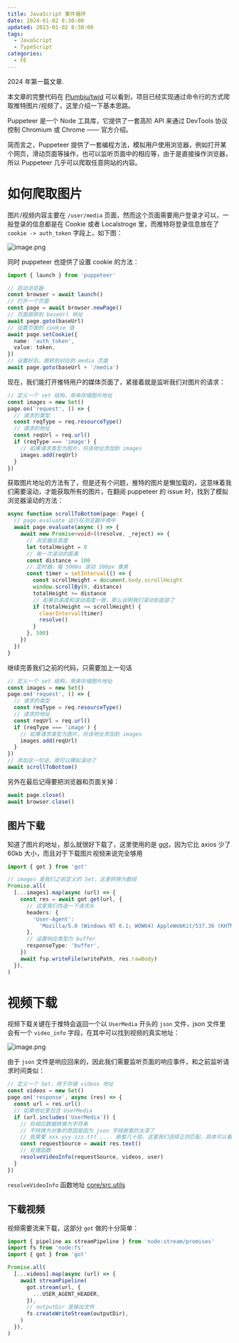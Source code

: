 ```yaml
---
title: JavaScript 事件循环
date: 2024-01-02 8:30:00
updated: 2023-01-02 8:30:00
tags:
  - JavaScript
  - TypeScript
categories:
  - FE
---
```


2024 年第一篇文章.

本文章的完整代码在 [Plumbiu/twid](https://github.com/Plumbiu/twid) 可以看到，项目已经实现通过命令行的方式爬取推特图片/视频了，这里介绍一下基本思路。

Puppeteer  是一个 Node 工具库，它提供了一套高阶 API 来通过 DevTools 协议控制 Chromium 或 Chrome —— 官方介绍。

简而言之，Puppeteer 提供了一套编程方法，模拟用户使用浏览器，例如打开某个网页，滑动页面等操作，也可以监听页面中的相应等，由于是直接操作浏览器，所以 Puppeteer 几乎可以爬取任意网站的内容。

# 如何爬取图片

图片/视频内容主要在 `/user/media` 页面，然而这个页面需要用户登录才可以，一般登录的信息都是在 Cookie 或者 Localstroge 里，而推特将登录信息放在了 `cookie -> auth_token` 字段上，如下图：

![image.png](https://p9-juejin.byteimg.com/tos-cn-i-k3u1fbpfcp/ea34b17b85fc4fcab2379556a9a9d7d6~tplv-k3u1fbpfcp-jj-mark:0:0:0:0:q75.image#?w=745&h=270&s=45303&e=png&b=2a2a2a)

同时 puppeteer 也提供了设置 cookie 的方法：

```ts
import { launch } from 'puppeteer'

// 启动浏览器
const browser = await launch()
// 打开一个页面
const page = await browser.newPage()
// 页面跳转到 baseUrl 地址
await page.goto(baseUrl)
// 设置页面的 cookie 值
await page.setCookie({
  name: 'auth_token',
  value: token,
})
// 设置好后，跳转到对应的 media 页面
await page.goto(baseUrl + '/media')
```

现在，我们能打开推特用户的媒体页面了，紧接着就是监听我们对图片的请求：

```ts
// 定义一个 set 结构，用来存储图片地址
const images = new Set()
page.on('request', () => {
  // 请求的类型
  const reqType = req.resourceType()
  // 请求的地址
  const reqUrl = req.url()
  if (reqType === 'image') {
    // 如果请求类型为图片，将该地址添加到 images
    images.add(reqUrl)
  }
})
```

获取图片地址的方法有了，但是还有个问题，推特的图片是懒加载的，这意味着我们需要滚动，才能获取所有的图片，在翻阅 puppeteer 的 issue 时，找到了模拟浏览器滚动的方法：

```ts
async function scrollToBottom(page: Page) {
  // page.evaluate 运行在浏览器环境中
  await page.evaluate(async () => {
    await new Promise<void>((resolve, _reject) => {
      // 浏览器总高度
      let totalHeight = 0
      // 每一次滚动的距离
      const distance = 100
      // 定时器，每 500ms 滚动 100px 像素
      const timer = setInterval(() => {
        const scrollHeight = document.body.scrollHeight
        window.scrollBy(0, distance)
        totalHeight += distance
        // 如果总高度和滚动高度一致，那么说明我们滚动到底部了
        if (totalHeight >= scrollHeight) {
          clearInterval(timer)
          resolve()
        }
      }, 500)
    })
  })
}
```

继续完善我们之前的代码，只需要加上一句话

```ts
// 定义一个 set 结构，用来存储图片地址
const images = new Set()
page.on('request', () => {
  // 请求的类型
  const reqType = req.resourceType()
  // 请求的地址
  const reqUrl = req.url()
  if (reqType === 'image') {
    // 如果请求类型为图片，将该地址添加到 images
    images.add(reqUrl)
  }
})
// 添加这一句话，就可以模拟滚动了
await scrollToBottom()
```

另外在最后记得要把浏览器和页面关掉：

```ts
await page.close()
await browser.close()
```

## 图片下载

知道了图片的地址，那么就很好下载了，这里使用的是 [got](https://www.npmjs.com/package/got)，因为它比 axios 少了 60kb 大小，而且对于下载图片视频来说完全够用

```ts
import { got } from 'got'

// images 是我们之前定义的 Set，这里转换为数组
Promise.all(
  [...images].map(async (url) => {
    const res = await got.get(url, {
      // 这里我们伪造一下请求头
      headers: {
        'User-Agent':
          'Mozilla/5.0 (Windows NT 6.1; WOW64) AppleWebKit/537.36 (KHTML, like Gecko) Chrome/39.0.2171.71 Safari/537.36',
      },
      // 设置响应类型为 buffer
      responseType: 'buffer',
    })
    await fsp.writeFile(writePath, res.rawBody)
  }),
)
```

# 视频下载

视频下载关键在于推特会返回一个以 `UserMedia` 开头的 `json` 文件，json 文件里会有一个 `video_info` 字段，在其中可以找到视频的真实地址：

![image.png](https://p3-juejin.byteimg.com/tos-cn-i-k3u1fbpfcp/b09a7628452f4535a04c2a150643e4e2~tplv-k3u1fbpfcp-jj-mark:0:0:0:0:q75.image#?w=818&h=704&s=111046&e=png&b=292929)

由于 `json` 文件是响应回来的，因此我们需要监听页面的响应事件，和之前监听请求时间类似：

```ts
// 定义一个 Set，用于存储 videos 地址
const videos = new Set()
page.on('response', async (res) => {
  const url = res.url()
  // 如果地址里包含 UserMedia
  if (url.includes('UserMedia')) {
    // 将相应数据转换为字符串
    // 不转换为对象的原因是因为 json 字段嵌套的太深了
    // 我需要 xxx.yyy.zzz.ttt .... 嵌套几十层，这里我们选择正则匹配，具体可以看项目里的代码
    const requestSource = await res.text()
    // 处理函数
    resolveVideoInfo(requestSource, videos, user)
  }
})
```

`resolveVideoInfo` 函数地址 [core/src.utils](https://github.com/Plumbiu/twid/blob/main/packages/core/src/utils.ts#L48C1-L85C2)

## 下载视频

视频需要流来下载，这部分 `got` 做的十分简单：

```ts
import { pipeline as streamPipeline } from 'node:stream/promises'
import fs from 'node:fs'
import { got } from 'got'

Promise.all(
  [...videos].map(async (url) => {
    await streamPipeline(
      got.stream(url, {
        ...USER_AGENT_HEADER,
      }),
      // outputDir 是输出文件
      fs.createWriteStream(outputDir),
    )
  }),
)
```

